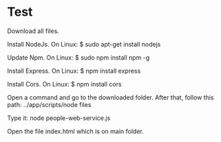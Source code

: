 # Test

Download all files.

Install NodeJs.
On Linux: $ sudo apt-get install nodejs

Update Npm.
On Linux: $ sudo npm install npm -g

Install Express.
On Linux: $ npm install express

Install Cors.
On Linux: $ npm install cors

Open a command and go to the downloaded folder. After that, follow this path: ../app/scripts/node files 

Type it: node people-web-service.js

Open the file index.html which is on main folder.
